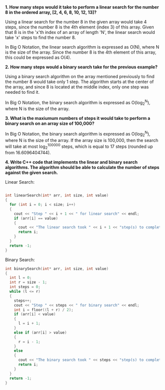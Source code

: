 
**1. How many steps would it take to perform a linear search for the number 8 in the ordered array, [2, 4, 6, 8, 10, 12, 13]?**

Using a linear search for the number 8 in the given array would take 4 steps, since the number 8 is the 4th element (index 3) of this array. Given that 8 is in the 'x'th index of an array of length 'N', the linear search would take 'x' steps to find the number 8.

In Big O Notation, the linear search algorithm is expressed as O(N), where N is the size of the array. Since the number 8 is the 4th element of this array, this could be expressed as O(4).

**2. How many steps would a binary search take for the previous example?**

Using a binary search algorithm on the array mentioned previously to find the number 8 would take only 1 step. The algorithm starts at the center of the array, and since 8 is located at the middle index, only one step was needed to find it.

In Big O Notation, the binary search algorithm is expressed as O(log<sub>2</sub><sup>N</sup>), where N is the size of the array.

**3. What is the maxiumum numbers of steps it would take to perform a binary search on an array size of 100,000?**

In Big O Notation, the binary search algorithm is expressed as O(log<sub>2</sub><sup>N</sup>), where N is the size of the array. If the array size is 100,000, then the search will take at most log<sub>2</sub><sup>100000</sup> steps, which is equal to 17 steps (rounded up from 16.6096404744).

**4. Write C++ code that implements the linear and binary search algorithms. The algorithm should be able to calculate the number of steps against the given search.**

Linear Search:
```cpp

int linearSearch(int* arr, int size, int value)
{
  for (int i = 0; i < size; i++)
  {
    cout << "Step " << i + 1 << " for linear search" << endl;
    if (arr[i] == value)
    {
      cout << "The linear search took " << i + 1 << "step(s) to complete!" << endl;
      return i;
    }
  }
  return -1;
}
```

Binary Search:
```cpp
int binarySearch(int* arr, int size, int value)
{
  int l = 0;
  int r = size - 1;
  int steps = 0;
  while (l <= r)
  {
    steps++;
    cout << "Step " << steps << " for binary search" << endl;
    int i = floor((l + r) / 2);
    if (arr[i] < value)
    {
      l = i + 1;
    }
    else if (arr[i] > value)
    {
      r = i - 1;
    }
    else
    {
      cout << "The binary search took " << steps << "step(s) to complete!" << endl;
      return i;
    }
  }
  return -1;
}
```
